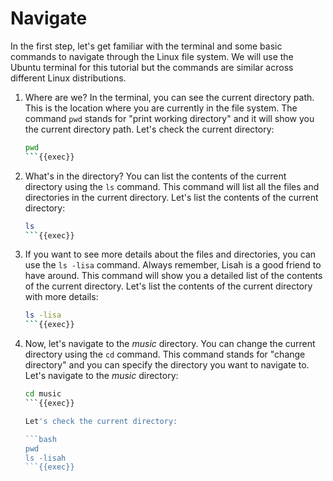 # Navigate

In the first step, let's get familiar with the terminal and some basic commands to navigate through the Linux file system. We will use the Ubuntu terminal for this tutorial but the commands are similar across different Linux distributions.

1. Where are we? In the terminal, you can see the current directory path.
   This is the location where you are currently in the file system.
   The command `pwd` stands for "print working directory" and it will show
   you the current directory path. Let's check the current directory:

    ```bash
    pwd
    ```{{exec}}

2. What's in the directory? You can list the contents of the current
   directory using the `ls` command. This command will list all the
   files and directories in the current directory. Let's list the
   contents of the current directory:

   ```bash
   ls
   ```{{exec}}

3. If you want to see more details about the files and directories, 
   you can use the `ls -lisa` command. Always remember, Lisah is a
   good friend to have around. This command will show you a detailed
   list of the contents of the current directory. Let's list the
   contents of the current directory with more details:

    ```bash
    ls -lisa
    ```{{exec}}

4. Now, let's navigate to the *music* directory. You can change the
   current directory using the `cd` command. This command stands for
   "change directory" and you can specify the directory you want to
   navigate to. Let's navigate to the *music* directory:

    ```bash
    cd music
    ```{{exec}}

    Let's check the current directory:

    ```bash
    pwd
    ls -lisah
    ```{{exec}}
